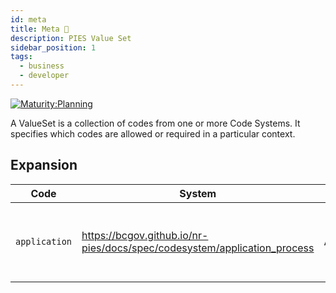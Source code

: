 ```yaml
---
id: meta
title: Meta 🚧
description: PIES Value Set
sidebar_position: 1
tags:
  - business
  - developer
---
```


[![Maturity:Planning](https://img.shields.io/badge/Maturity-Planning-orange)](/docs/spec#maturity)

A ValueSet is a collection of codes from one or more Code Systems. It specifies which codes are allowed or required in a
particular context.

## Expansion

| Code          | System                                                                   | Display     | Description                                                              |
| ------------- | ------------------------------------------------------------------------ | ----------- | ------------------------------------------------------------------------ |
| `application` | https://bcgov.github.io/nr-pies/docs/spec/codesystem/application_process | Application | A submitted form(s) with the intent to obtain or amend an authorization. |
